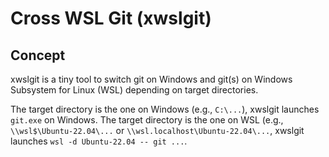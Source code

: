 Cross WSL Git (xwslgit)
=======================

Concept
-------

xwslgit is a tiny tool to switch git on Windows and git(s) on Windows Subsystem for Linux (WSL) depending on target directories.

The target directory is the one on Windows (e.g., `C:\...`), xwslgit launches `git.exe` on Windows.
The target directory is the one on WSL (e.g., `\\wsl$\Ubuntu-22.04\...` or `\\wsl.localhost\Ubuntu-22.04\...`, xwslgit launches `wsl -d Ubuntu-22.04 -- git ...`.
